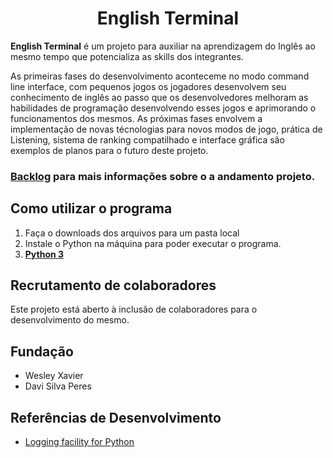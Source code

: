 <h1 align="center">English Terminal</h1>

**English Terminal** é um projeto para auxiliar na aprendizagem do Inglês ao mesmo tempo que potencializa as skills dos integrantes.

As primeiras fases do desenvolvimento aconteceme no modo command line interface, com pequenos jogos os jogadores desenvolvem seu conhecimento de inglês ao passo que os desenvolvedores melhoram as habilidades de programação desenvolvendo esses jogos e aprimorando o funcionamentos dos mesmos.
As próximas fases envolvem a implementação de novas técnologias para novos modos de jogo, prática de Listening, sistema de ranking compatilhado e interface gráfica são exemplos de planos para o futuro deste projeto.

### [Backlog](./docs/backlog.md) para mais informações sobre o a andamento projeto.

## Como utilizar o programa

1. Faça o downloads dos arquivos para um pasta local
1. Instale o Python na máquina para poder executar o programa.
1. [**Python 3**](https://www.python.org/)

## Recrutamento de colaboradores
Este projeto está aberto à inclusão de colaboradores para o desenvolvimento do mesmo.

## Fundação
- Wesley Xavier
- Davi Silva Peres

## Referências de Desenvolvimento
- [Logging facility for Python](https://docs.python.org/3/library/logging.html)
